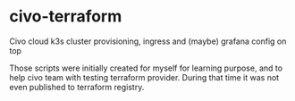 # civo-terraform
Civo cloud k3s cluster provisioning, ingress and (maybe) grafana config on top

Those scripts were initially created for myself for learning purpose, and to help civo team with testing terraform provider. During that time it was not even published to terraform registry.
